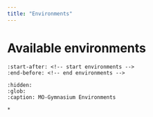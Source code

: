 ```yaml
---
title: "Environments"
---
```


# Available environments

```{include} ../../README.md
:start-after: <!-- start environments -->
:end-before: <!-- end environments -->
```

```{toctree}
:hidden:
:glob:
:caption: MO-Gymnasium Environments

*

```
